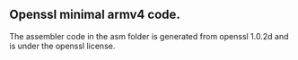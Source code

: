 ## Openssl minimal armv4 code.

The assembler code in the asm folder is generated from openssl 1.0.2d and is under the openssl license.